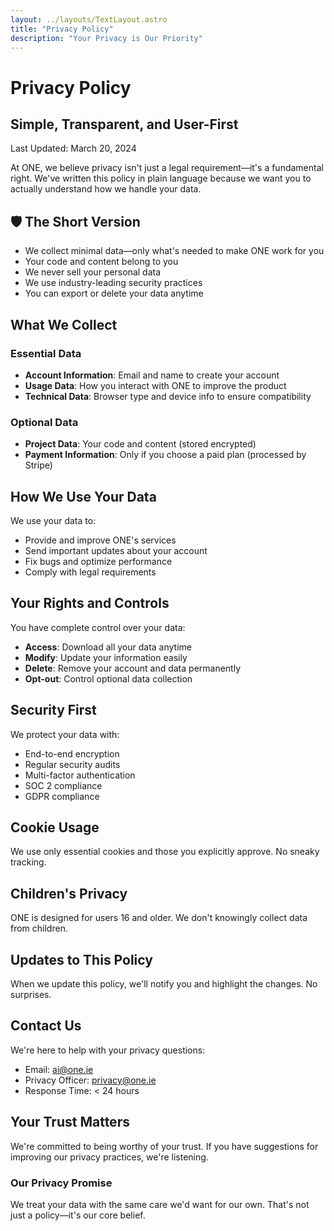 ```yaml
---
layout: ../layouts/TextLayout.astro
title: "Privacy Policy"
description: "Your Privacy is Our Priority"
---
```


<div class="prose prose-slate max-w-3xl mx-auto px-4 py-8">

# Privacy Policy
## Simple, Transparent, and User-First

<div class="text-sm">
Last Updated: March 20, 2024
</div>

At ONE, we believe privacy isn't just a legal requirement—it's a fundamental right. We've written this policy in plain language because we want you to actually understand how we handle your data.

## 🛡️ The Short Version

- We collect minimal data—only what's needed to make ONE work for you
- Your code and content belong to you
- We never sell your personal data
- We use industry-leading security practices
- You can export or delete your data anytime

## What We Collect

### Essential Data
- **Account Information**: Email and name to create your account
- **Usage Data**: How you interact with ONE to improve the product
- **Technical Data**: Browser type and device info to ensure compatibility

### Optional Data
- **Project Data**: Your code and content (stored encrypted)
- **Payment Information**: Only if you choose a paid plan (processed by Stripe)

## How We Use Your Data

We use your data to:
- Provide and improve ONE's services
- Send important updates about your account
- Fix bugs and optimize performance
- Comply with legal requirements

## Your Rights and Controls

You have complete control over your data:

- **Access**: Download all your data anytime
- **Modify**: Update your information easily
- **Delete**: Remove your account and data permanently
- **Opt-out**: Control optional data collection

## Security First

We protect your data with:
- End-to-end encryption
- Regular security audits
- Multi-factor authentication
- SOC 2 compliance
- GDPR compliance

## Cookie Usage

We use only essential cookies and those you explicitly approve. No sneaky tracking.

## Children's Privacy

ONE is designed for users 16 and older. We don't knowingly collect data from children.

## Updates to This Policy

When we update this policy, we'll notify you and highlight the changes. No surprises.

## Contact Us

We're here to help with your privacy questions:

- Email: [ai@one.ie](mailto:ai@one.ie)
- Privacy Officer: [privacy@one.ie](mailto:privacy@one.ie)
- Response Time: < 24 hours

## Your Trust Matters

We're committed to being worthy of your trust. If you have suggestions for improving our privacy practices, we're listening.

<div class="mt-8 bg-blue-50 p-6 rounded-lg">
  <h3 class="text-lg font-semibold text-blue-900">Our Privacy Promise</h3>
  <p class="text-blue-800">We treat your data with the same care we'd want for our own. That's not just a policy—it's our core belief.</p>
</div>

</div> 